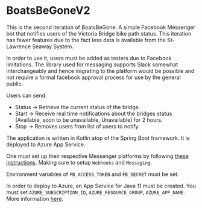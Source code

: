 # BoatsBeGoneV2

This is the second iteration of BoatsBeGone. A simple Facebook Messenger bot that notifies users of the Victoria Bridge bike path status.
This iteration has fewer features due to the fact less data is available from the St-Lawrence Seaway System.

In order to use it, users must be added as testers due to Facebook limitations. The library used for messaging supports Slack somewhat interchangeably and hence migrating to the platform would be possible and not require a formal facebook approval process for use by the general public.


Users can send:
<ul>
<li>Status -> Retrieve the current status of the bridge.</li>
<li>Start -> Receive real time notifications about the bridges status (Available, soon to be unavailable, Unavailable) for 2 hours.</li>
<li>Stop -> Removes users from list of users to notify.</li>
</ul>

The application is written in Kotlin atop of the Spring Boot framework. It is deployed to Azure App Service.

One must set up their respective Messenger platforms by following [these instructions](https://developers.facebook.com/docs/messenger-platform/getting-started/).
Making sure to setup `Webhooks` and `Messaging`.

Environment variables of `FB_ACCESS_TOKEN` and `FB_SECRET` must be set.

In order to deploy to Azure, an App Service for Java 11 must be created.
You must set `AZURE_SUBSCRIPTION_ID`, `AZURE_RESOURCE_GROUP`, `AZURE_APP_NAME`.
More information [here](https://github.com/microsoft/azure-gradle-plugins).


